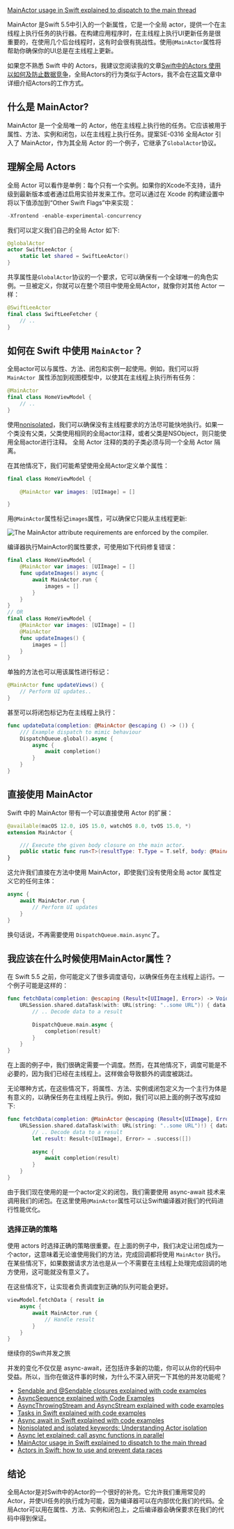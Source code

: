 [MainActor usage in Swift explained to dispatch to the main thread](https://www.avanderlee.com/swift/mainactor-dispatch-main-thread/)



MainActor 是Swift 5.5中引入的一个新属性，它是一个全局 actor，提供一个在主线程上执行任务的执行器。在构建应用程序时，在主线程上执行UI更新任务是很重要的，在使用几个后台线程时，这有时会很有挑战性。使用`@MainActor`属性将帮助你确保你的UI总是在主线程上更新。



如果您不熟悉 Swift 中的 Actors，我建议您阅读我的文章[Swift中的Actors 使用以如何及防止数据竞争](https://www.avanderlee.com/swift/actors/)，全局Actors的行为类似于Actors，我不会在这篇文章中详细介绍Actors的工作方式。



## 什么是 MainActor?

MainActor 是一个全局唯一的 Actor，他在主线程上执行他的任务。它应该被用于属性、方法、实例和闭包，以在主线程上执行任务。提案SE-0316 全局Actor 引入了 MainActor，作为其全局 Actor 的一个例子，它继承了`GlobalActor`协议。



## 理解全局 Actors

全局 Actor 可以看作是单例：每个只有一个实例。如果你的Xcode不支持，请升级到最新版本或者通过启用实验并发来工作。您可以通过在 Xcode 的构建设置中将以下值添加到“Other Swift Flags”中来实现：

````swift
-Xfrontend -enable-experimental-concurrency
````

我们可以定义我们自己的全局 Actor 如下:

```swift
@globalActor
actor SwiftLeeActor {
    static let shared = SwiftLeeActor()
}
```


共享属性是`GlobalActor`协议的一个要求，它可以确保有一个全球唯一的角色实例。一旦被定义，你就可以在整个项目中使用全局Actor，就像你对其他 Actor 一样：

```swift
@SwiftLeeActor
final class SwiftLeeFetcher {
    // ..
}
```



## 如何在 Swift 中使用 `MainActor`？

全局actor可以与属性、方法、闭包和实例一起使用。例如，我们可以将 `MainActor `属性添加到视图模型中，以使其在主线程上执行所有任务：

```swift
@MainActor
final class HomeViewModel {
    // ..
}
```



使用[nonisolated](https://www.avanderlee.com/swift/actors/#nonisolated-access-within-actors)，我们可以确保没有主线程要求的方法尽可能快地执行。如果一个类没有父类，父类使用相同的全局actor注释，或者父类是NSObject，则只能使用全局actor进行注释。 全局 Actor 注释的类的子类必须与同一个全局 Actor 隔离。



在其他情况下，我们可能希望使用全局Actor定义单个属性：

```swift
final class HomeViewModel {
    
    @MainActor var images: [UIImage] = []

}
```

用`@MainActor`属性标记`images`属性，可以确保它只能从主线程更新:

![The MainActor attribute requirements are enforced by the compiler.](https://www.avanderlee.com/wp-content/uploads/2021/07/mainactor_global_actor-1024x195.png)

编译器执行MainActor的属性要求，可使用如下代码修复错误：

```swift
final class HomeViewModel {
    @MainActor var images: [UIImage] = []
    func updateImages() async {
        await MainActor.run {
            images = []
        }
    }
}
// OR
final class HomeViewModel {
    @MainActor var images: [UIImage] = []
    @MainActor
    func updateImages() {
        images = []
    }
}
```



单独的方法也可以用该属性进行标记：

```swift
@MainActor func updateViews() {
    // Perform UI updates..
}
```

甚至可以将闭包标记为在主线程上执行：

```swift
func updateData(completion: @MainActor @escaping () -> ()) {
    /// Example dispatch to mimic behaviour
    DispatchQueue.global().async {
        async {
            await completion()
        }
    }
}
```



## 直接使用 MainActor

Swift 中的 MainActor 带有一个可以直接使用 Actor 的扩展：

```swift
@available(macOS 12.0, iOS 15.0, watchOS 8.0, tvOS 15.0, *)
extension MainActor {

    /// Execute the given body closure on the main actor.
    public static func run<T>(resultType: T.Type = T.self, body: @MainActor @Sendable () throws -> T) async rethrows -> T
}
```

这允许我们直接在方法中使用 MainActor，即使我们没有使用全局 actor 属性定义它的任何主体：

```swift
async {
    await MainActor.run {
        // Perform UI updates
    }
}
```

换句话说，不再需要使用 `DispatchQueue.main.async`了。



## 我应该在什么时候使用MainActor属性？

在 Swift 5.5 之前，你可能定义了很多调度语句，以确保任务在主线程上运行。一个例子可能是这样的：

```swift
func fetchData(completion: @escaping (Result<[UIImage], Error>) -> Void) {
    URLSession.shared.dataTask(with: URL(string: "..some URL")) { data, response, error in
        // .. Decode data to a result
        
        DispatchQueue.main.async {
            completion(result)
        }
    }
} 
```

在上面的例子中，我们很确定需要一个调度。然而，在其他情况下，调度可能是不必要的，因为我们已经在主线程上。这样做会导致额外的调度被跳过。



无论哪种方式，在这些情况下，将属性、方法、实例或闭包定义为一个主行为体是有意义的，以确保任务在主线程上执行。例如，我们可以把上面的例子改写成如下:

```swift
func fetchData(completion: @MainActor @escaping (Result<[UIImage], Error>) -> Void) {
    URLSession.shared.dataTask(with: URL(string: "..some URL")!) { data, response, error in
        // .. Decode data to a result
        let result: Result<[UIImage], Error> = .success([])
        
        async {
            await completion(result)
        }
    }
}
```

由于我们现在使用的是一个actor定义的闭包，我们需要使用 async-await 技术来调用我们的闭包。在这里使用`@MainActor`属性可以让Swift编译器对我们的代码进行性能优化。



### 选择正确的策略

使用 actors 时选择正确的策略很重要。在上面的例子中，我们决定让闭包成为一个actor，这意味着无论谁使用我们的方法，完成回调都将使用 `MainActor` 执行。在某些情况下，如果数据请求方法也是从一个不需要在主线程上处理完成回调的地方使用，这可能就没有意义了。



在这些情况下，让实现者负责调度到正确的队列可能会更好。

```swift
viewModel.fetchData { result in
    async {
        await MainActor.run {
            // Handle result
        }
    }
}
```



继续你的Swift并发之旅

并发的变化不仅仅是 async-await，还包括许多新的功能，你可以从你的代码中受益。所以，当你在做这件事的时候，为什么不深入研究一下其他的并发功能呢？

- [Sendable and @Sendable closures explained with code examples](https://www.avanderlee.com/swift/sendable-protocol-closures/)
- [AsyncSequence explained with Code Examples](https://www.avanderlee.com/concurrency/asyncsequence/)
- [AsyncThrowingStream and AsyncStream explained with code examples](https://www.avanderlee.com/swift/asyncthrowingstream-asyncstream/)
- [Tasks in Swift explained with code examples](https://www.avanderlee.com/concurrency/tasks/)
- [Async await in Swift explained with code examples](https://www.avanderlee.com/swift/async-await/)
- [Nonisolated and isolated keywords: Understanding Actor isolation](https://www.avanderlee.com/swift/nonisolated-isolated/)
- [Async let explained: call async functions in parallel](https://www.avanderlee.com/swift/async-let-asynchronous-functions-in-parallel/)
- [MainActor usage in Swift explained to dispatch to the main thread](https://www.avanderlee.com/swift/mainactor-dispatch-main-thread/)
- [Actors in Swift: how to use and prevent data races](https://www.avanderlee.com/swift/actors/)



## 结论

全局Actor是对Swift中的Actor的一个很好的补充。它允许我们重用常见的Actor，并使UI任务的执行成为可能，因为编译器可以在内部优化我们的代码。全局Actor可以用在属性、方法、实例和闭包上，之后编译器会确保要求在我们的代码中得到保证。
